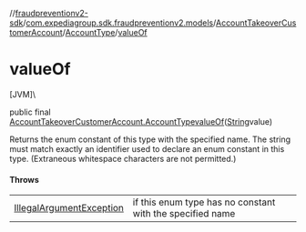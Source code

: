 //[fraudpreventionv2-sdk](../../../../index.md)/[com.expediagroup.sdk.fraudpreventionv2.models](../../index.md)/[AccountTakeoverCustomerAccount](../index.md)/[AccountType](index.md)/[valueOf](value-of.md)

# valueOf

[JVM]\

public final [AccountTakeoverCustomerAccount.AccountType](index.md)[valueOf](value-of.md)([String](https://docs.oracle.com/javase/8/docs/api/java/lang/String.html)value)

Returns the enum constant of this type with the specified name. The string must match exactly an identifier used to declare an enum constant in this type. (Extraneous whitespace characters are not permitted.)

#### Throws

| | |
|---|---|
| [IllegalArgumentException](https://kotlinlang.org/api/latest/jvm/stdlib/kotlin/-illegal-argument-exception/index.html) | if this enum type has no constant with the specified name |
